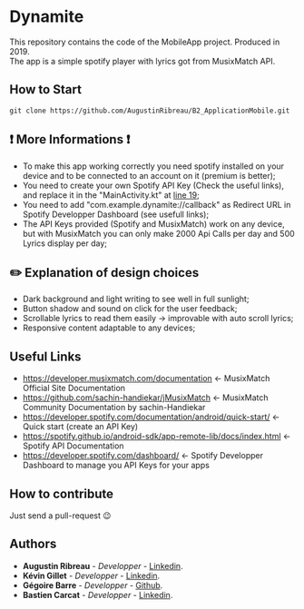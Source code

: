 # Dynamite
This repository contains the code of the MobileApp project. Produced in 2019.  
The app is a simple spotify player with lyrics got from MusixMatch API.

## How to Start
```
git clone https://github.com/AugustinRibreau/B2_ApplicationMobile.git
```

## ❗️ More Informations ❗️
- To make this app working correctly you need spotify installed on your device and to be connected to an account on it (premium is better);
- You need to create your own Spotify API Key (Check the useful links), and replace it in the "MainActivity.kt" at <a href="https://github.com/AugustinRibreau/B2_ApplicationMobile/blob/1a1c57649d7399ed10385640a617daac59f854be/app/src/main/java/com/example/dynamite/MainActivity.kt#L19" target="_blank">line 19</a>;
- You need to add "com.example.dynamite://callback" as Redirect URL in Spotify Developper Dashboard (see usefull links);
- The API Keys provided (Spotify and MusixMatch) work on any device, but with MusixMatch you can only make 2000 Api Calls per day and 500 Lyrics display per day;

## ✏️ Explanation of design choices
- Dark background and light writing to see well in full sunlight;
- Button shadow and sound on click for the user feedback;
- Scrollable lyrics to read them easily -> improvable with auto scroll lyrics;
- Responsive content adaptable to any devices;

## Useful Links
- https://developer.musixmatch.com/documentation <- MusixMatch Official Site Documentation
- https://github.com/sachin-handiekar/jMusixMatch <- MusixMatch Community Documentation by sachin-Handiekar
- https://developer.spotify.com/documentation/android/quick-start/ <- Quick start (create an API Key)
- https://spotify.github.io/android-sdk/app-remote-lib/docs/index.html <- Spotify API Documentation
- https://developer.spotify.com/dashboard/ <- Spotify Developper Dashboard to manage you API Keys for your apps

## How to contribute

Just send a pull-request 😉

## Authors
- <b>Augustin Ribreau</b> - <i>Developper</i> - <a href="https://www.linkedin.com/in/augustinribreau/">Linkedin</a>.
- <b>Kévin Gillet</b> - <i>Developper</i> - <a href="https://www.linkedin.com/in/k%C3%A9vin-gillet-50b25b175/">Linkedin</a>.
- <b>Gégoire Barre</b> - <i>Developper</i> - <a href="https://github.com/crolse">Github</a>.
- <b>Bastien Carcat</b> - <i>Developper</i> - <a href="https://www.linkedin.com/in/bastien-carcat-1a8707175/">Linkedin</a>.

